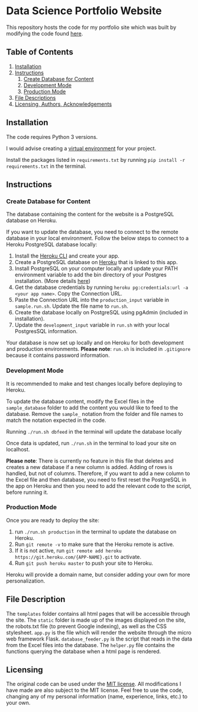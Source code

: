 # Data Science Portfolio Website
This repository hosts the code for my portfolio site which was built by modifying the code found [here](https://github.com/julianikulski/portfolio-website).


## Table of Contents
1. [Installation](#installation)
2. [Instructions](#instructions)
    1. [Create Database for Content](#create_database)
    2. [Development Mode](#development)
    3. [Production Mode](#production)
3. [File Descriptions](#descriptions)
4. [Licensing, Authors, Acknowledgements](#licensing)


## Installation <a name="installation"></a>
The code requires Python 3 versions.

I would advise creating a [virtual environment](https://medium.com/datacat/a-simple-guide-to-creating-a-virtual-environment-in-python-for-windows-and-mac-1079f40be518) for your project.

Install the packages listed in `requirements.txt` by running `pip install -r requirements.txt` in the terminal.

## Instructions <a name="instructions"></a>

### Create Database for Content <a name="create_database"></a>
The database containing the content for the website is a PostgreSQL database on Heroku.

If you want to update the database, you need to connect to the remote database in your local environment. Follow the below steps to connect to a Heroku PostgreSQL database locally:
1. Install the [Heroku CLI](https://devcenter.heroku.com/articles/heroku-cli#download-and-install) and create your app.
2. Create a PostgreSQL database on [Heroku](https://devcenter.heroku.com/articles/heroku-postgresql#provisioning-heroku-postgres) that is linked to this app.
3. Install PostgreSQL on your computer locally and update your PATH environment variable to add the bin directory of your Postgres installation. (More details [here](https://devcenter.heroku.com/articles/heroku-postgresql#local-setup))
4. Get the database credentials by running `heroku pg:credentials:url -a <your app name>`. Copy the Connection URL.
5. Paste the Connection URL into the `production_input` variable in `sample.run.sh`. Update the file name to `run.sh`.
6. Create the database locally on PostgreSQL using pgAdmin (included in installation).
7. Update the `development_input` variable in `run.sh` with your local PostgresSQL information.

Your database is now set up locally and on Heroku for both development and production environments.
**Please note**: `run.sh` is included in `.gitignore` because it contains password information.

### Development Mode <a name="development"></a>
It is recommended to make and test changes locally before deploying to Heroku.

To update the database content, modify the Excel files in the `sample_database` folder to add the content you would like to feed to the database. Remove the `sample_` notation from the folder and file names to match the notation expected in the code.

Running `./run.sh dbfeed` in the terminal will update the database locally

Once data is updated, run `./run.sh` in the terminal to load your site on localhost.

**Please note**: There is currently no feature in this file that deletes and creates a new database if a new column is added. Adding of rows is handled, but not of columns. Therefore, if you want to add a new column to the Excel file and then database, you need to first reset the PostgreSQL in the app on Heroku and then you need to add the relevant code to the script, before running it.


### Production Mode <a name="production"></a>
Once you are ready to deploy the site:

1. run `./run.sh production` in the terminal to update the database on Heroku.
2. Run `git remote -v` to make sure that the Heroku remote is active.
3. If it is not active, run `git remote add heroku https://git.heroku.com/{APP-NAME}.git` to activate.
4. Run `git push heroku master` to push your site to Heroku.

Heroku will provide a domain name, but consider adding your own for more personalization.

## File Description <a name="descriptions"></a>
The `templates` folder contains all html pages that will be accessible through the site. The `static` folder is made up of the images displayed on the site, the robots.txt file (to prevent Google indexing), as well as the CSS stylesheet. `app.py` is the file which will render the website through the micro web framework Flask. `database_feeder.py` is the script that reads in the data from the Excel files into the database. The `helper.py` file contains the functions querying the database when a html page is rendered.

## Licensing <a name="licensing"></a>
The original code can be used under the [MIT license](https://github.com/julianikulski/portfolio-website/blob/master/LICENSE.md). All modifications I have made are also subject to the MIT license. Feel free to use the code, changing any of my personal information (name, experience, links, etc.) to your own.
